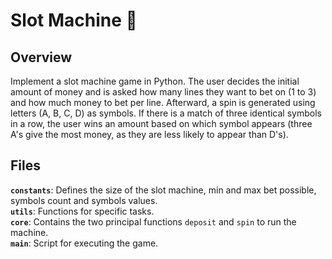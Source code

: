 # Slot Machine 🎰

## Overview
Implement a slot machine game in Python. The user decides the initial amount of money and is asked how many lines they want to bet on (1 to 3) and how much money to bet per line. 
Afterward, a spin is generated using letters (A, B, C, D) as symbols. If there is a match of three identical symbols in a row, the user wins an amount based on which symbol appears (three A's give the most money, as they are less likely to appear than D's).

## Files
**`constants`**: Defines the size of the slot machine, min and max bet possible, symbols count and symbols values.  
**`utils`**: Functions for specific tasks.  
**`core`**: Contains the two principal functions `deposit` and `spin` to run the machine.  
**`main`**: Script for executing the game.  

